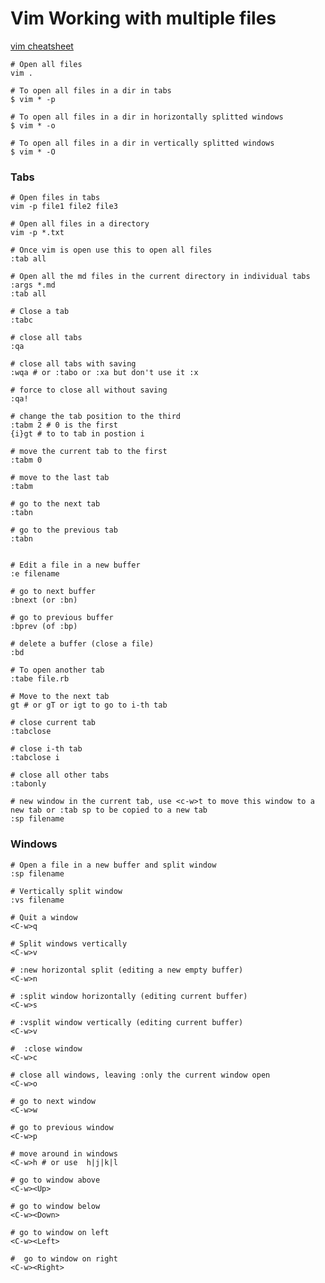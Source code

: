 # Vim Working with multiple files

[vim cheatsheet](http://www.worldtimzone.com/res/vi.html)


    # Open all files
    vim .
    
    # To open all files in a dir in tabs
    $ vim * -p
    
    # To open all files in a dir in horizontally splitted windows
    $ vim * -o
    
    # To open all files in a dir in vertically splitted windows
    $ vim * -O


### Tabs

    # Open files in tabs
    vim -p file1 file2 file3

    # Open all files in a directory
    vim -p *.txt

    # Once vim is open use this to open all files
    :tab all

    # Open all the md files in the current directory in individual tabs
    :args *.md
    :tab all

    # Close a tab
    :tabc

    # close all tabs
    :qa

    # close all tabs with saving
    :wqa # or :tabo or :xa but don't use it :x

    # force to close all without saving
    :qa!
    
    # change the tab position to the third
    :tabm 2 # 0 is the first
    {i}gt # to to tab in postion i

    # move the current tab to the first
    :tabm 0

    # move to the last tab
    :tabm

    # go to the next tab
    :tabn

    # go to the previous tab
    :tabn


    # Edit a file in a new buffer
    :e filename 
    
    # go to next buffer
    :bnext (or :bn)
    
    # go to previous buffer
    :bprev (of :bp) 
    
    # delete a buffer (close a file)
    :bd
    
    # To open another tab
    :tabe file.rb
    
    # Move to the next tab
    gt # or gT or igt to go to i-th tab

    # close current tab
    :tabclose

    # close i-th tab
    :tabclose i

    # close all other tabs
    :tabonly

    # new window in the current tab, use <c-w>t to move this window to a new tab or :tab sp to be copied to a new tab
    :sp filename

    

### Windows

    # Open a file in a new buffer and split window
    :sp filename 
    
    # Vertically split window
    :vs filename
    
    # Quit a window
    <C-w>q 
    
    # Split windows vertically
    <C-w>v 
    
    # :new horizontal split (editing a new empty buffer)
    <C-w>n
    
    # :split window horizontally (editing current buffer)
    <C-w>s 
    
    # :vsplit window vertically (editing current buffer)
    <C-w>v 
    
    #  :close window
    <C-w>c
    
    # close all windows, leaving :only the current window open
    <C-w>o
    
    # go to next window
    <C-w>w
    
    # go to previous window
    <C-w>p
    
    # move around in windows
    <C-w>h # or use  h|j|k|l 
    
    # go to window above
    <C-w><Up> 
    
    # go to window below
    <C-w><Down>
    
    # go to window on left
    <C-w><Left>
    
    #  go to window on right
    <C-w><Right>
    
